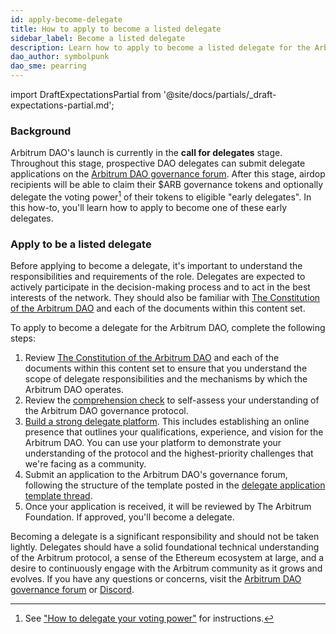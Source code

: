 ```yaml
---
id: apply-become-delegate
title: How to apply to become a listed delegate
sidebar_label: Become a listed delegate
description: Learn how to apply to become a listed delegate for the Arbitrum DAO.
dao_author: symbolpunk
dao_sme: pearring
---
```


import DraftExpectationsPartial from '@site/docs/partials/_draft-expectations-partial.md'; 

<DraftExpectationsPartial />

### Background

Arbitrum DAO's launch is currently in the **call for delegates** stage. Throughout this stage, prospective DAO delegates can submit <a data-quicklook-from='delegate'>delegate</a> applications on the [Arbitrum DAO governance forum](https://forum.arbitrum.foundation/t/delegate-application-template/31). After this stage, <a data-quicklook-from='airdrop'>airdop</a> recipients will be able to claim their $ARB governance tokens and optionally delegate the voting power[^1] of their tokens to eligible "early delegates". In this how-to, you'll learn how to apply to become one of these early delegates.

### Apply to be a listed delegate

Before applying to become a delegate, it's important to understand the responsibilities and requirements of the role. Delegates are expected to actively participate in the decision-making process and to act in the best interests of the network. They should also be familiar with [The Constitution of the Arbitrum DAO](../dao-constitution) and each of the documents within this content set.

To apply to become a delegate for the Arbitrum DAO, complete the following steps:

 1. Review [The Constitution of the Arbitrum DAO](../dao-constitution) and each of the documents within this content set to ensure that you understand the scope of delegate responsibilities and the mechanisms by which the Arbitrum DAO operates.
 2. Review the [comprehension check](../dao-comprehension-check.md) to self-assess your understanding of the Arbitrum DAO governance protocol.
 3. [Build a strong delegate platform](./build-strong-delegate-platform). This includes establishing an online presence that outlines your qualifications, experience, and vision for the Arbitrum DAO. You can use your platform to demonstrate your understanding of the protocol and the highest-priority challenges that we're facing as a community.
 4. Submit an application to the Arbitrum DAO's governance forum, following the structure of the template posted in the [delegate application template thread](https://forum.arbitrum.foundation/t/delegate-application-template/31).
 5. Once your application is received, it will be reviewed by The Arbitrum Foundation. If approved, you'll become a delegate.


Becoming a delegate is a significant responsibility and should not be taken lightly. Delegates should have a solid foundational technical understanding of the Arbitrum protocol, a sense of the Ethereum ecosystem at large, and a desire to continuously engage with the Arbitrum community as it grows and evolves. If you have any questions or concerns, visit the [Arbitrum DAO governance forum](https://forum.arbitrum.foundation/) or [Discord](https://www.discord.gg/arbitrum).

[^1]: See ["How to delegate your voting power"](./select-delegate-voting-power.md) for instructions.
